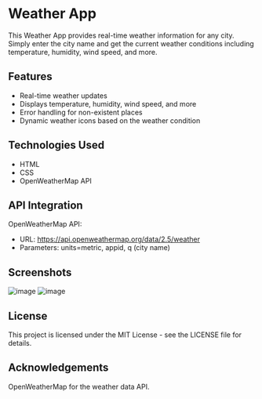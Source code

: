 # Weather App

This Weather App provides real-time weather information for any city. Simply enter the city name and get the current weather conditions including temperature, humidity, wind speed, and more.

## Features

- Real-time weather updates
- Displays temperature, humidity, wind speed, and more
- Error handling for non-existent places
- Dynamic weather icons based on the weather condition

## Technologies Used

- HTML
- CSS
- OpenWeatherMap API

## API Integration

OpenWeatherMap API:
- URL: https://api.openweathermap.org/data/2.5/weather
- Parameters: units=metric, appid, q (city name)


## Screenshots
![image](https://github.com/shibbolithic/weatherapp/assets/113848272/d3df5425-fe26-4db0-bad2-960e002113fb)
![image](https://github.com/shibbolithic/weatherapp/assets/113848272/ed1070df-685b-4f4d-805e-531b6ac80df2)

## License
This project is licensed under the MIT License - see the LICENSE file for details.

## Acknowledgements
OpenWeatherMap for the weather data API.
